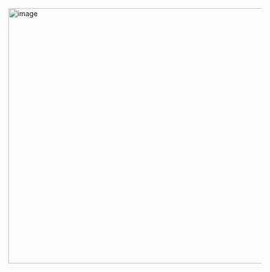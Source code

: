 <img width="810" height="509" alt="image" src="https://github.com/user-attachments/assets/1696e289-b928-4d4b-8285-b596fc595b5b" />

